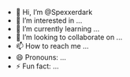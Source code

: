 - 👋 Hi, I’m @Spexxerdark
- 👀 I’m interested in ...
- 🌱 I’m currently learning ...
- 💞️ I’m looking to collaborate on ...
- 📫 How to reach me ...
- 😄 Pronouns: ...
- ⚡ Fun fact: ...

<!---
Spexxerdark/Spexxerdark is a ✨ special ✨ repository because its `README.md` (this file) appears on your GitHub profile.
You can click the Preview link to take a look at your changes.
--->

